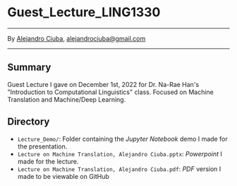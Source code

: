 # Guest_Lecture_LING1330
***
By [Alejandro Ciuba](https://alejandrociuba.github.io), alejandrociuba@gmail.com
***
## Summary
Guest Lecture I gave on December 1st, 2022 for Dr. Na-Rae Han's "Introduction to Computational Linguistics" class. Focused on Machine Translation and Machine/Deep Learning.

## Directory
- `Lecture_Demo/`: Folder containing the _Jupyter Notebook_ demo I made for the presentation.
- `Lecture on Machine Translation, Alejandro Ciuba.pptx`: _Powerpoint_ I made for the lecture.
- `Lecture on Machine Translation, Alejandro Ciuba.pdf`: _PDF_ version I made to be viewable on GitHub
